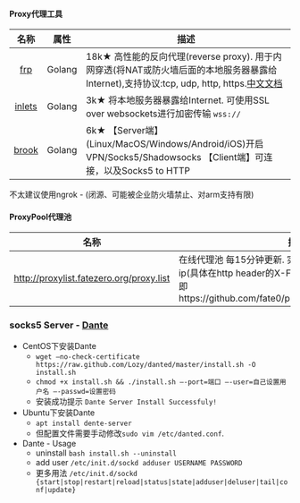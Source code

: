 
#### Proxy代理工具

|名称|属性|描述|
|:-------------:|--|-----|
|[frp](https://github.com/fatedier/frp)|Golang|18k★ 高性能的反向代理(reverse proxy). 用于内网穿透(将NAT或防火墙后面的本地服务器暴露给Internet),支持协议:tcp, udp, http, https.[中文文档](https://github.com/fatedier/frp/blob/master/README_zh.md)|
|[inlets](https://github.com/alexellis/inlets)|Golang|3k★ 将本地服务器暴露给Internet. 可使用SSL over websockets进行加密传输 `wss://`|
|[brook](https://github.com/txthinking/brook)|Golang|6k★ 【Server端】(Linux/MacOS/Windows/Android/iOS)开启VPN/Socks5/Shadowsocks 【Client端】可连接，以及Socks5 to HTTP|

不太建议使用ngrok - (闭源、可能被企业防火墙禁止、对arm支持有限)

#### ProxyPool代理池

|名称|描述|
|:-------------:|-----|
|http://proxylist.fatezero.org/proxy.list | 在线代理池 每15分钟更新. 实测很多高匿代理会暴露真实ip(具体在http header的X-Forwarded-For中最后一个ip)   即https://github.com/fate0/proxylist/blob/master/proxy.list|


### socks5 Server - [Dante](https://github.com/Lozy/danted)

* CentOS下安装Dante
  * `wget —no-check-certificate https://raw.github.com/Lozy/danted/master/install.sh -O install.sh`
  * `chmod +x install.sh && ./install.sh –-port=端口 –-user=自己设置用户名 –-passwd=设置密码`
  * 安装成功提示 `Dante Server Install Successfuly!`
* Ubuntu下安装Dante
  * `apt install dente-server`
  * 但配置文件需要手动修改`sudo vim /etc/danted.conf`.
* Dante - Usage
  * uninstall `bash install.sh --uninstall`
  * add user `/etc/init.d/sockd adduser USERNAME PASSWORD`
  * 更多用法 `/etc/init.d/sockd {start|stop|restart|reload|status|state|adduser|deluser|tail|conf|update}`
